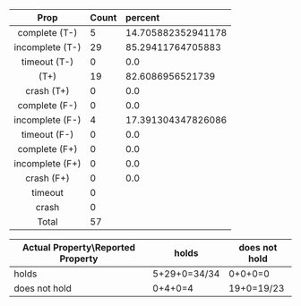 
| Prop | Count | percent |
|:----:|:------|:--|
|complete   (T-)|5| 14.705882352941178 |
|incomplete (T-)|29|85.29411764705883 |
|timeout    (T-)|0|0.0 |
|           (T+)|19|82.6086956521739 |
|crash      (T+)|0|0.0 |
|complete   (F-)|0|0.0 |
|incomplete (F-)|4|17.391304347826086 |
|timeout    (F-)|0|0.0 |
|complete   (F+)|0|0.0 |
|incomplete (F+)|0|0.0 |
|crash      (F+)|0|0.0 |
|timeout        |0| |
|crash          |0| |
|Total          |57| |

| Actual Property\Reported Property | holds | does not hold |
|------------------------------------|-------|---------------|
| holds | 5+29+0=34/34 | 0+0+0=0 |
| does not hold | 0+4+0=4 | 19+0=19/23 |

